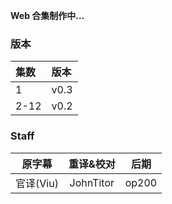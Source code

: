 **Web 合集制作中…**

### 版本
| 集数 | 版本 |
| :- | :- |
| 1 　 | v0.3 |
| 2-12 | v0.2 |

### Staff
| 原字幕 | 重译&校对 | 后期 |
| :-: | :-: | :-: |
| 官译(Viu) | JohnTitor | op200 |

